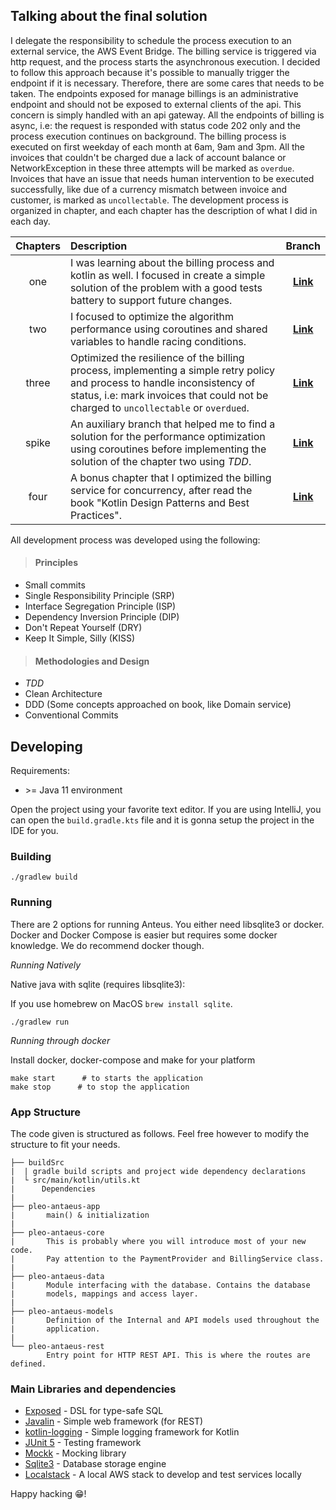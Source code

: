 ## Talking about the final solution
I delegate the responsibility to schedule the process execution to an external service, the AWS Event Bridge. The billing service is triggered via http request, and the process starts the asynchronous execution. I decided to follow this approach because it's possible to manually trigger the endpoint if it is necessary. Therefore, there are some cares that needs to be taken. The endpoints exposed for manage billings is an administrative endpoint and should not be exposed to external clients of the api. This concern is simply handled with an api gateway. All the endpoints of billing is async, i.e: the request is responded with status code 202 only and the process execution continues on background. The billing process is executed on first weekday of each month at 6am, 9am and 3pm. All the invoices that couldn't be charged due a lack of account balance or NetworkException in these three attempts will be marked as `overdue`. Invoices that have an issue that needs human intervention to be executed successfully, like due of a currency mismatch between invoice and customer, is marked as `uncollectable`. The development process is organized in chapter, and each chapter has the description of what I did in each day.

| Chapters | Description                                                                                                                                                                                                       |                              Branch                              |
|:--------:|:------------------------------------------------------------------------------------------------------------------------------------------------------------------------------------------------------------------|:----------------------------------------------------------------:|
|   one    | I was learning about the billing process and kotlin as well. I focused in create a simple solution of the problem with a good tests battery to support future changes.                                            |  **[Link](https://github.com/alvxxx/antaeus/tree/chapter-one)**  |
|   two    | I focused to optimize the algorithm performance using coroutines and shared variables to handle racing conditions.                                                                                                |  **[Link](https://github.com/alvxxx/antaeus/tree/chapter-two)**  |
|  three   | Optimized the resilience of the billing process, implementing a simple retry policy and process to handle inconsistency of status, i.e: mark invoices that could not be charged to `uncollectable` or `overdued`. | **[Link](https://github.com/alvxxx/antaeus/tree/chapter-three)** |
|  spike   | An auxiliary branch that helped me to find a solution for the performance optimization using coroutines before implementing the solution of the chapter two using *TDD*.                                          |     **[Link](https://github.com/alvxxx/antaeus/tree/spike)**     |
|   four   | A bonus chapter that I optimized the billing service for concurrency, after read the book "Kotlin Design Patterns and Best Practices".                                                                            | **[Link](https://github.com/alvxxx/antaeus/tree/chapter-four)**  |

All development process was developed using the following:

> #### Principles
- Small commits
- Single Responsibility Principle (SRP)
- Interface Segregation Principle (ISP)
- Dependency Inversion Principle (DIP)
- Don't Repeat Yourself (DRY)
- Keep It Simple, Silly (KISS)

> #### Methodologies and Design
- *TDD*
- Clean Architecture
- DDD (Some concepts approached on book, like Domain service)
- Conventional Commits

## Developing

Requirements:
- \>= Java 11 environment

Open the project using your favorite text editor. If you are using IntelliJ, you can open the `build.gradle.kts` file and it is gonna setup the project in the IDE for you.

### Building

```
./gradlew build
```

### Running

There are 2 options for running Anteus. You either need libsqlite3 or docker. Docker and Docker Compose is easier but requires some docker knowledge. We do recommend docker though.

*Running Natively*

Native java with sqlite (requires libsqlite3):

If you use homebrew on MacOS `brew install sqlite`.

```
./gradlew run
```

*Running through docker*

Install docker, docker-compose and make for your platform

```
make start      # to starts the application
make stop      # to stop the application
```

### App Structure
The code given is structured as follows. Feel free however to modify the structure to fit your needs.
```
├── buildSrc
|  | gradle build scripts and project wide dependency declarations
|  └ src/main/kotlin/utils.kt 
|      Dependencies
|
├── pleo-antaeus-app
|       main() & initialization
|
├── pleo-antaeus-core
|       This is probably where you will introduce most of your new code.
|       Pay attention to the PaymentProvider and BillingService class.
|
├── pleo-antaeus-data
|       Module interfacing with the database. Contains the database 
|       models, mappings and access layer.
|
├── pleo-antaeus-models
|       Definition of the Internal and API models used throughout the
|       application.
|
└── pleo-antaeus-rest
        Entry point for HTTP REST API. This is where the routes are defined.
```

### Main Libraries and dependencies
* [Exposed](https://github.com/JetBrains/Exposed) - DSL for type-safe SQL
* [Javalin](https://javalin.io/) - Simple web framework (for REST)
* [kotlin-logging](https://github.com/MicroUtils/kotlin-logging) - Simple logging framework for Kotlin
* [JUnit 5](https://junit.org/junit5/) - Testing framework
* [Mockk](https://mockk.io/) - Mocking library
* [Sqlite3](https://sqlite.org/index.html) - Database storage engine
* [Localstack](https://localstack.cloud/) - A local AWS stack to develop and test services locally

Happy hacking 😁!
